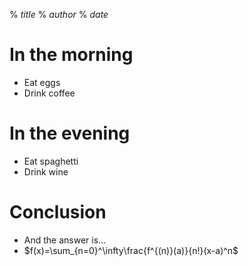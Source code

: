 % ${title}$
% ${author}$
% ${date}$


# In the morning

- Eat eggs
- Drink coffee


# In the evening

- Eat spaghetti
- Drink wine


# Conclusion

- And the answer is...
- $f(x)=\sum_{n=0}^\infty\frac{f^{(n)}(a)}{n!}(x-a)^n$    

